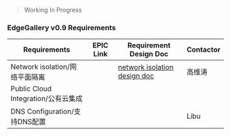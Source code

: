 > Working In Progress

### EdgeGallery v0.9 Requirements

|Requirements   | EPIC Link  | Requirement Design Doc| Contactor |
|---|---|---|---|
| Network isolation/网络平面隔离  |   | [network isolation design doc](https://gitee.com/edgegallery/community/blob/master/Architecture%20WG/Requirements/v0.9/network_isolation.md) | 高维涛|
| Public Cloud Integration/公有云集成 |   |    |    |
| DNS Configuration/支持DNS配置 |  |  | Libu |

